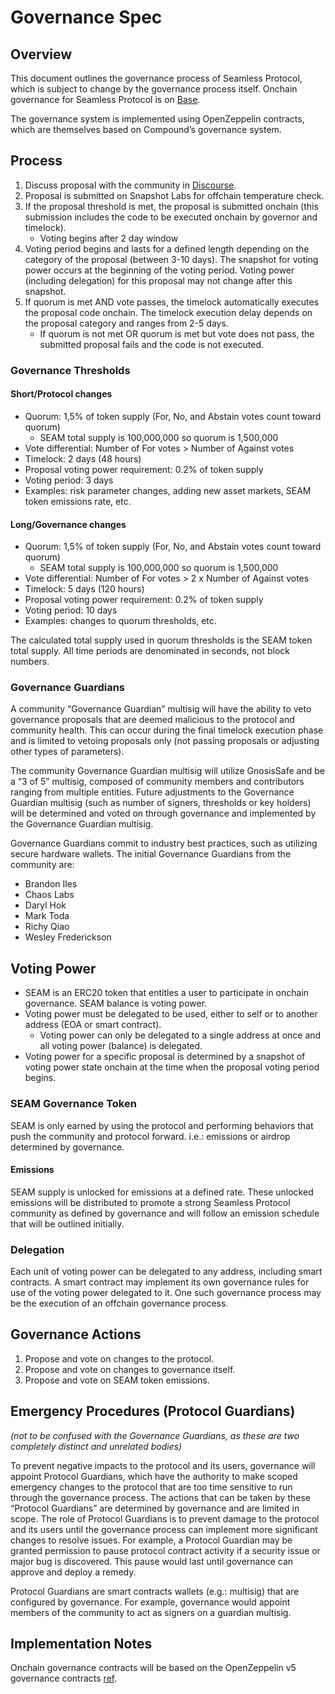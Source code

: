 # Governance Spec

## Overview

This document outlines the governance process of Seamless Protocol, which is subject to change by the governance process itself. Onchain governance for Seamless Protocol is on [Base](https://base.org/).

The governance system is implemented using OpenZeppelin contracts, which are themselves based on Compound’s governance system.

## Process

1. Discuss proposal with the community in [Discourse](https://seamlessprotocol.discourse.group/).
2. Proposal is submitted on Snapshot Labs for offchain temperature check.
3. If the proposal threshold is met, the proposal is submitted onchain (this submission includes the code to be executed onchain by governor and timelock).
   - Voting begins after 2 day window
4. Voting period begins and lasts for a defined length depending on the category of the proposal (between 3-10 days). The snapshot for voting power occurs at the beginning of the voting period. Voting power (including delegation) for this proposal may not change after this snapshot.
5. If quorum is met AND vote passes, the timelock automatically executes the proposal code onchain. The timelock execution delay depends on the proposal category and ranges from 2-5 days.
   - If quorum is not met OR quorum is met but vote does not pass, the submitted proposal fails and the code is not executed.

### Governance Thresholds

#### Short/Protocol changes

- Quorum: 1,5% of token supply (For, No, and Abstain votes count toward quorum)
  - SEAM total supply is 100,000,000 so quorum is 1,500,000
- Vote differential: Number of For votes > Number of Against votes
- Timelock: 2 days (48 hours)
- Proposal voting power requirement: 0.2% of token supply
- Voting period: 3 days
- Examples: risk parameter changes, adding new asset markets, SEAM token emissions rate, etc.

#### Long/Governance changes

- Quorum: 1,5% of token supply (For, No, and Abstain votes count toward quorum)
  - SEAM total supply is 100,000,000 so quorum is 1,500,000
- Vote differential: Number of For votes > 2 x Number of Against votes
- Timelock: 5 days (120 hours)
- Proposal voting power requirement: 0.2% of token supply
- Voting period: 10 days
- Examples: changes to quorum thresholds, etc.

The calculated total supply used in quorum thresholds is the SEAM token total supply. All time periods are denominated in seconds, not block numbers.

### Governance Guardians

A community “Governance Guardian” multisig will have the ability to veto governance proposals that are deemed malicious to the protocol and community health. This can occur during the final timelock execution phase and is limited to vetoing proposals only (not passing proposals or adjusting other types of parameters).

The community Governance Guardian multisig will utilize GnosisSafe and be a “3 of 5” multisig, composed of community members and contributors ranging from multiple entities. Future adjustments to the Governance Guardian multisig (such as number of signers, thresholds or key holders) will be determined and voted on through governance and implemented by the Governance Guardian multisig.

Governance Guardians commit to industry best practices, such as utilizing secure hardware wallets. The initial Governance Guardians from the community are:

- Brandon Iles
- Chaos Labs
- Daryl Hok
- Mark Toda
- Richy Qiao
- Wesley Frederickson

## Voting Power

- SEAM is an ERC20 token that entitles a user to participate in onchain governance. SEAM balance is voting power.
- Voting power must be delegated to be used, either to self or to another address (EOA or smart contract).
  - Voting power can only be delegated to a single address at once and all voting power (balance) is delegated.
- Voting power for a specific proposal is determined by a snapshot of voting power state onchain at the time when the proposal voting period begins.

### SEAM Governance Token

SEAM is only earned by using the protocol and performing behaviors that push the community and protocol forward. i.e.: emissions or airdrop determined by governance.

#### Emissions

SEAM supply is unlocked for emissions at a defined rate. These unlocked emissions will be distributed to promote a strong Seamless Protocol community as defined by governance and will follow an emission schedule that will be outlined initially.

### Delegation

Each unit of voting power can be delegated to any address, including smart contracts. A smart contract may implement its own governance rules for use of the voting power delegated to it. One such governance process may be the execution of an offchain governance process.

## Governance Actions

1. Propose and vote on changes to the protocol.
2. Propose and vote on changes to governance itself.
3. Propose and vote on SEAM token emissions.

## Emergency Procedures (Protocol Guardians)

_(not to be confused with the Governance Guardians, as these are two completely distinct and unrelated bodies)_

To prevent negative impacts to the protocol and its users, governance will appoint Protocol Guardians, which have the authority to make scoped emergency changes to the protocol that are too time sensitive to run through the governance process. The actions that can be taken by these “Protocol Guardians” are determined by governance and are limited in scope. The role of Protocol Guardians is to prevent damage to the protocol and its users until the governance process can implement more significant changes to resolve issues. For example, a Protocol Guardian may be granted permission to pause protocol contract activity if a security issue or major bug is discovered. This pause would last until governance can approve and deploy a remedy.

Protocol Guardians are smart contracts wallets (e.g.: multisig) that are configured by governance. For example, governance would appoint members of the community to act as signers on a guardian multisig.

## Implementation Notes

Onchain governance contracts will be based on the OpenZeppelin v5 governance contracts [ref](https://docs.openzeppelin.com/contracts/5.x/governance).
